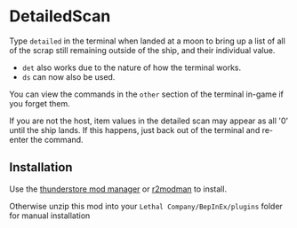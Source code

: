# DetailedScan
Type `detailed` in the terminal when landed at a moon to bring up a list of all of the scrap still remaining outside of the ship, and their individual value.
- `det` also works due to the nature of how the terminal works.
- `ds` can now also be used.

You can view the commands in the `other` section of the terminal in-game if you forget them.

If you are not the host, item values in the detailed scan may appear as all '0' until the ship lands. 
If this happens, just back out of the terminal and re-enter the command.

## Installation
Use the [thunderstore mod manager](https://www.overwolf.com/app/Thunderstore-Thunderstore_Mod_Manager) or [r2modman](https://for-the-king.thunderstore.io/package/ebkr/r2modman/) to install.

Otherwise unzip this mod into your `Lethal Company/BepInEx/plugins` folder for manual installation
